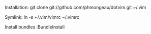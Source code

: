 Installation:
    git clone git://github.com/phmongeau/dotvim.git ~/.vim

Symlink:
    ln -s ~/.vim/vimrc ~/.vimrc

Install bundles
	:BundleInstall
